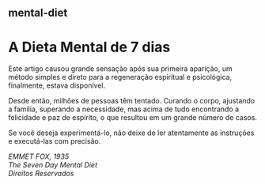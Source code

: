 ## mental-diet    

# A Dieta Mental de 7 dias

Este artigo causou grande sensação após sua primeira aparição, um método simples e direto para a regeneração espiritual e psicológica, finalmente, estava disponível.  

Desde então, milhões de pessoas têm tentado. Curando o corpo, ajustando a família, superando a necessidade, mas acima de tudo encontrando a felicidade e paz de espírito, o que resultou em um grande número de casos.  

Se você deseja experimentá-lo, não deixe de ler atentamente as instruções e executá-las com precisão.

_EMMET FOX, 1935_  
_The Seven Day Mental Diet_  
_Direitos Reservados_  
